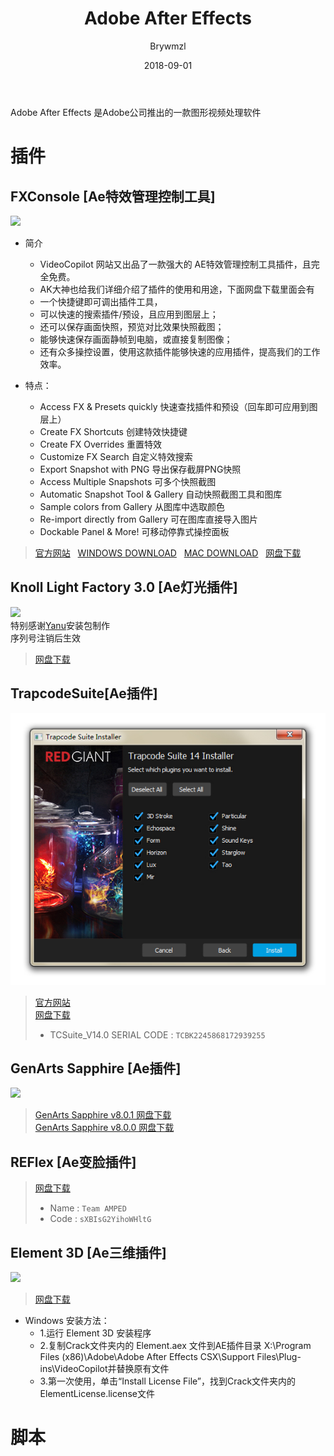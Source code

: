 ﻿---
layout:     post
title:      Adobe After Effects
date:       2018-09-01
author:     Brywmzl
tags: [Adobe,After Effects,Ae]
categories: [视频编辑]
password: 
abstract: 
message: 
---
Adobe After Effects 是Adobe公司推出的一款图形视频处理软件

<!--more-->

# 插件

## FXConsole [Ae特效管理控制工具]
![](https://www.videopanda.net/wp-content/uploads/2017/07/plugin-fx-console-tim-kiem-hieu-ung.jpg)
* 简介
	* VideoCopilot  网站又出品了一款强大的 AE特效管理控制工具插件，且完全免费。
	* AK大神也给我们详细介绍了插件的使用和用途，下面网盘下载里面会有
	* 一个快捷键即可调出插件工具，
	* 可以快速的搜索插件/预设，且应用到图层上；
	* 还可以保存画面快照，预览对比效果快照截图；
	* 能够快速保存画面静帧到电脑，或直接复制图像；
	* 还有众多操控设置，使用这款插件能够快速的应用插件，提高我们的工作效率。
    
* 特点：
	* Access FX & Presets quickly     快速查找插件和预设（回车即可应用到图层上）
	* Create FX Shortcuts         创建特效快捷键
	* Create FX Overrides           重置特效
	* Customize FX Search        自定义特效搜索
	* Export Snapshot with PNG     导出保存截屏PNG快照
	* Access Multiple Snapshots       可多个快照截图
	* Automatic Snapshot Tool & Gallery     自动快照截图工具和图库
	* Sample colors from Gallery        从图库中选取颜色
	* Re-import directly from Gallery    可在图库直接导入图片
	* Dockable Panel & More!     可移动停靠式操控面板

> [官方网站](http://www.videocopilot.net/blog/2016/10/new-workflow-plug-in-fx-console-is-now-available/)  
> [WINDOWS DOWNLOAD](http://videocopilot.net/dl/saxT2sTajE)  
> [MAC DOWNLOAD](http://videocopilot.net/dl/saxT2sTajf)  
> [网盘下载](http://pan.baidu.com/s/1o8Qg058)   

## Knoll Light Factory 3.0 [Ae灯光插件]
![](http://imglf1.ph.126.net/bCu_Ol7-SPeKHa6mVGqdgw==/1847320272252658921.png)  
特别感谢[Yanu](http://www.ccav1.com/)安装包制作  
序列号注销后生效  
> [网盘下载](http://pan.baidu.com/s/1ntsXdVF)  

## TrapcodeSuite[Ae插件]
![](/img/Adobe/Trapcode_Suite_Installer2.jpg)  
> [官方网站](http://www.redgiant.com/products/trapcode-suite/)  
> [网盘下载](http://pan.baidu.com/s/1i5iXuoX)  
>- TCSuite_V14.0 SERIAL CODE : `TCBK2245868172939255`  

## GenArts Sapphire [Ae插件]
![](http://imglf0.ph.126.net/iS5Iwo0mrvZCaiaD1iv_Zw==/6630877550187109557.png)  
> [GenArts Sapphire v8.0.1 网盘下载](http://pan.baidu.com/s/1pJNtqu3)  
> [GenArts Sapphire v8.0.0 网盘下载](http://www.redgiant.com/products/trapcode-suite/)  

## REFlex [Ae变脸插件]
> [网盘下载](http://pan.baidu.com/s/1c2cvV1m)  
>- Name : `Team AMPED`  
>- Code : `sXBIsG2YihoWHltG`  

## Element 3D [Ae三维插件]
![](http://imglf2.ph.126.net/TS-gLDxL9msKHi_Luwh_dg==/6631270075838355293.png)  
> [网盘下载](http://pan.baidu.com/s/1mgtKsY0)  
* Windows 安装方法：  
	* 1.运行 Element 3D 安装程序  
	* 2.复制Crack文件夹内的 Element.aex 文件到AE插件目录 X:\Program Files (x86)\Adobe\Adobe After Effects CSX\Support Files\Plug-ins\VideoCopilot并替换原有文件  
	* 3.第一次使用，单击“Install License File”，找到Crack文件夹内的ElementLicense.license文件 

# 脚本